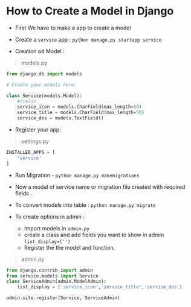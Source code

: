 # How to Create a Model in Django 

- First We have to make a app to create a model

- Create a `service` app : `python manage.py startapp service`

- Creation od Model :
> models.py
```python
from django.db import models

# Create your models here.

class Service(models.Model):
    #fields
    service_icon = models.CharField(max_length=50)
    service_title = models.CharField(max_length=50)
    service_des = models.TextField()
```

- Register your app:
> settings.py
```python
INSTALLED_APPS = [
    'service'
]
```
- Run Migration - `python manage.py makemigrations`

- Now a modal of service name or migration file created with required fields .

- To convert models into table : 
`python manage.py migrate`

- To create options in admin :
   -  Import models in `admin.py`
   -  create a class and add fields you want to show in admin `list_display=('')` 
   - Register the the model and function.

> admin.py
```python
from django.contrib import admin
from service.models import Service
class ServiceAdmin(admin.ModelAdmin):
    list_display = ('service_icon','service_title','service_des')

admin.site.register(Service, ServiceAdmin)

```



